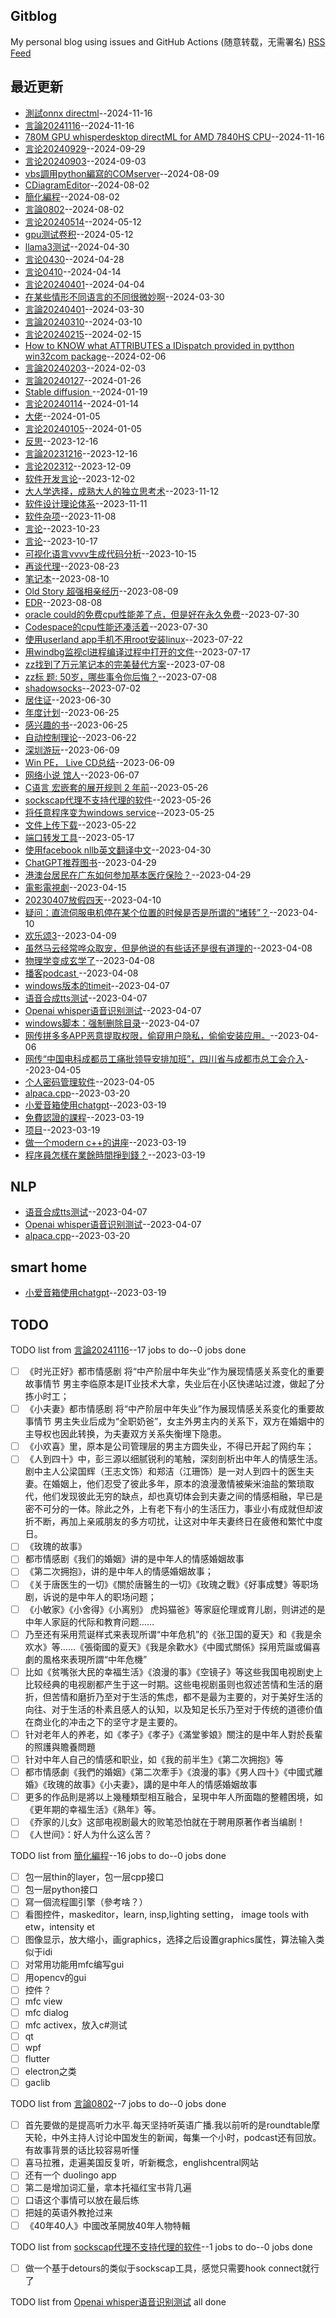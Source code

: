 ## Gitblog
My personal blog using issues and GitHub Actions (随意转载，无需署名)
[RSS Feed](https://raw.githubusercontent.com/cutepig123/gitblog/master/feed.xml)

## 最近更新
- [測試onnx directml](https://github.com/cutepig123/gitblog/issues/82)--2024-11-16
- [言論20241116](https://github.com/cutepig123/gitblog/issues/81)--2024-11-16
- [ 780M GPU whisperdesktop directML for AMD 7840HS CPU](https://github.com/cutepig123/gitblog/issues/80)--2024-11-16
- [言论20240929](https://github.com/cutepig123/gitblog/issues/79)--2024-09-29
- [言论20240903](https://github.com/cutepig123/gitblog/issues/78)--2024-09-03
- [vbs調用python編寫的COMserver](https://github.com/cutepig123/gitblog/issues/77)--2024-08-09
- [CDiagramEditor](https://github.com/cutepig123/gitblog/issues/76)--2024-08-02
- [簡化編程](https://github.com/cutepig123/gitblog/issues/75)--2024-08-02
- [言論0802](https://github.com/cutepig123/gitblog/issues/74)--2024-08-02
- [言论20240514](https://github.com/cutepig123/gitblog/issues/73)--2024-05-12
- [gpu测试卷积](https://github.com/cutepig123/gitblog/issues/72)--2024-05-12
- [llama3测试](https://github.com/cutepig123/gitblog/issues/71)--2024-04-30
- [言论0430](https://github.com/cutepig123/gitblog/issues/70)--2024-04-28
- [言论0410](https://github.com/cutepig123/gitblog/issues/69)--2024-04-14
- [言论20240401](https://github.com/cutepig123/gitblog/issues/68)--2024-04-04
- [在某些情形不同语言的不同很微妙啊](https://github.com/cutepig123/gitblog/issues/67)--2024-03-30
- [言論20240401](https://github.com/cutepig123/gitblog/issues/66)--2024-03-30
- [言論20240310](https://github.com/cutepig123/gitblog/issues/65)--2024-03-10
- [言论20240215](https://github.com/cutepig123/gitblog/issues/64)--2024-02-15
- [How to KNOW what ATTRIBUTES a IDispatch provided in pytthon win32com package](https://github.com/cutepig123/gitblog/issues/63)--2024-02-06
- [言論20240203](https://github.com/cutepig123/gitblog/issues/62)--2024-02-03
- [言論20240127](https://github.com/cutepig123/gitblog/issues/61)--2024-01-26
- [Stable diffusion ](https://github.com/cutepig123/gitblog/issues/60)--2024-01-19
- [言论20240114](https://github.com/cutepig123/gitblog/issues/59)--2024-01-14
- [大佬](https://github.com/cutepig123/gitblog/issues/58)--2024-01-05
- [言论20240105](https://github.com/cutepig123/gitblog/issues/57)--2024-01-05
- [反思](https://github.com/cutepig123/gitblog/issues/56)--2023-12-16
- [言論20231216](https://github.com/cutepig123/gitblog/issues/55)--2023-12-16
- [言论202312](https://github.com/cutepig123/gitblog/issues/54)--2023-12-09
- [软件开发言论](https://github.com/cutepig123/gitblog/issues/53)--2023-12-02
- [大人学选择，成熟大人的独立思考术](https://github.com/cutepig123/gitblog/issues/52)--2023-11-12
- [软件设计理论体系](https://github.com/cutepig123/gitblog/issues/51)--2023-11-11
- [软件杂项](https://github.com/cutepig123/gitblog/issues/50)--2023-11-08
- [言论](https://github.com/cutepig123/gitblog/issues/49)--2023-10-23
- [言论](https://github.com/cutepig123/gitblog/issues/48)--2023-10-17
- [可视化语言vvvv生成代码分析](https://github.com/cutepig123/gitblog/issues/47)--2023-10-15
- [再谈代理](https://github.com/cutepig123/gitblog/issues/46)--2023-08-23
- [笔记本](https://github.com/cutepig123/gitblog/issues/45)--2023-08-10
- [Old Story 超强相亲经历](https://github.com/cutepig123/gitblog/issues/44)--2023-08-09
- [EDR](https://github.com/cutepig123/gitblog/issues/43)--2023-08-08
- [oracle could的免费cpu性能差了点，但是好在永久免费](https://github.com/cutepig123/gitblog/issues/42)--2023-07-30
- [Codespace的cpu性能还凑活着](https://github.com/cutepig123/gitblog/issues/41)--2023-07-30
- [使用userland app手机不用root安装linux](https://github.com/cutepig123/gitblog/issues/40)--2023-07-22
- [用windbg监视cl进程编译过程中打开的文件](https://github.com/cutepig123/gitblog/issues/39)--2023-07-17
- [zz找到了万元笔记本的完美替代方案](https://github.com/cutepig123/gitblog/issues/38)--2023-07-08
- [zz标  题: 50岁，哪些事令你后悔？](https://github.com/cutepig123/gitblog/issues/37)--2023-07-08
- [shadowsocks](https://github.com/cutepig123/gitblog/issues/36)--2023-07-02
- [居住证](https://github.com/cutepig123/gitblog/issues/35)--2023-06-30
- [年度计划](https://github.com/cutepig123/gitblog/issues/34)--2023-06-25
- [感兴趣的书](https://github.com/cutepig123/gitblog/issues/33)--2023-06-25
- [自动控制理论](https://github.com/cutepig123/gitblog/issues/32)--2023-06-22
- [深圳游玩](https://github.com/cutepig123/gitblog/issues/31)--2023-06-09
- [Win PE， Live CD总结](https://github.com/cutepig123/gitblog/issues/30)--2023-06-09
- [网络小说 馆人](https://github.com/cutepig123/gitblog/issues/29)--2023-06-07
- [C语言 宏嵌套的展开规则 2 年前](https://github.com/cutepig123/gitblog/issues/28)--2023-05-26
- [sockscap代理不支持代理的软件](https://github.com/cutepig123/gitblog/issues/27)--2023-05-26
- [将任意程序变为windows service](https://github.com/cutepig123/gitblog/issues/26)--2023-05-25
- [文件上传下载](https://github.com/cutepig123/gitblog/issues/25)--2023-05-22
- [端口转发工具](https://github.com/cutepig123/gitblog/issues/24)--2023-05-17
- [使用facebook nllb英文翻译中文](https://github.com/cutepig123/gitblog/issues/23)--2023-04-30
- [ChatGPT推荐图书](https://github.com/cutepig123/gitblog/issues/22)--2023-04-29
- [港澳台居民在广东如何参加基本医疗保险？](https://github.com/cutepig123/gitblog/issues/21)--2023-04-29
- [電影電視劇](https://github.com/cutepig123/gitblog/issues/20)--2023-04-15
- [ 20230407放假四天](https://github.com/cutepig123/gitblog/issues/19)--2023-04-10
- [疑问：直流伺服电机停在某个位置的时候是否是所谓的“堵转”？](https://github.com/cutepig123/gitblog/issues/18)--2023-04-10
- [欢乐颂3](https://github.com/cutepig123/gitblog/issues/17)--2023-04-09
- [虽然马云经常哗众取宠，但是他说的有些话还是很有道理的](https://github.com/cutepig123/gitblog/issues/16)--2023-04-08
- [物理学变成玄学了](https://github.com/cutepig123/gitblog/issues/15)--2023-04-08
- [播客podcast ](https://github.com/cutepig123/gitblog/issues/14)--2023-04-08
- [windows版本的timeit](https://github.com/cutepig123/gitblog/issues/13)--2023-04-07
- [语音合成tts测试](https://github.com/cutepig123/gitblog/issues/12)--2023-04-07
- [Openai whisper语音识别测试](https://github.com/cutepig123/gitblog/issues/11)--2023-04-07
- [windows脚本：强制删除目录](https://github.com/cutepig123/gitblog/issues/10)--2023-04-07
- [网传拼多多APP恶意提取权限，偷窥用户隐私，偷偷安装应用。](https://github.com/cutepig123/gitblog/issues/9)--2023-04-06
- [网传“中国电科成都员工痛批领导安排加班”，四川省与成都市总工会介入](https://github.com/cutepig123/gitblog/issues/8)--2023-04-05
- [个人密码管理软件](https://github.com/cutepig123/gitblog/issues/7)--2023-04-05
- [alpaca.cpp](https://github.com/cutepig123/gitblog/issues/6)--2023-03-20
- [小爱音箱使用chatgpt](https://github.com/cutepig123/gitblog/issues/5)--2023-03-19
- [免費認證的課程](https://github.com/cutepig123/gitblog/issues/4)--2023-03-19
- [项目](https://github.com/cutepig123/gitblog/issues/3)--2023-03-19
- [做一个modern c++的讲座](https://github.com/cutepig123/gitblog/issues/2)--2023-03-19
- [程序員怎樣在業餘時間掙到錢？](https://github.com/cutepig123/gitblog/issues/1)--2023-03-19
## NLP
- [语音合成tts测试](https://github.com/cutepig123/gitblog/issues/12)--2023-04-07
- [Openai whisper语音识别测试](https://github.com/cutepig123/gitblog/issues/11)--2023-04-07
- [alpaca.cpp](https://github.com/cutepig123/gitblog/issues/6)--2023-03-20
## smart home
- [小爱音箱使用chatgpt](https://github.com/cutepig123/gitblog/issues/5)--2023-03-19
## TODO
TODO list from [言論20241116](https://github.com/cutepig123/gitblog/issues/81)--17 jobs to do--0 jobs done
* [ ] 《时光正好》都市情感剧 将“中产阶层中年失业”作为展现情感关系变化的重要故事情节 男主李临原本是IT业技术大拿，失业后在小区快递站过渡，做起了分拣小时工；
* [ ] 《小夫妻》都市情感剧 将“中产阶层中年失业”作为展现情感关系变化的重要故事情节 男主失业后成为“全职奶爸”，女主外男主内的关系下，双方在婚姻中的主导权也因此转换，为夫妻双方关系失衡埋下隐患。
* [ ] 《小欢喜》里，原本是公司管理层的男主方圆失业，不得已开起了网约车；
* [ ] 《人到四十》中，彭三源以细腻锐利的笔触，深刻剖析出中年人的情感生活。剧中主人公梁国辉（王志文饰）和郑洁（江珊饰）是一对人到四十的医生夫妻。在婚姻上，他们忍受了彼此多年，原本的浪漫激情被柴米油盐的繁琐取代，他们发现彼此无穷的缺点，却也真切体会到夫妻之间的情感相融，早已是密不可分的一体。除此之外，上有老下有小的生活压力，事业小有成就但却波折不断，再加上亲戚朋友的多方叨扰，让这对中年夫妻终日在疲倦和繁忙中度日。
* [ ] 《玫瑰的故事》
* [ ] 都市情感剧《我们的婚姻》讲的是中年人的情感婚姻故事
* [ ] 《第二次拥抱》，讲的是中年人的情感婚姻故事；
* [ ] 《关于唐医生的一切》《關於唐醫生的一切》《玫瑰之戰》《好事成雙》等职场剧，诉说的是中年人的职场问题；
* [ ] 《小敏家》《小舍得》《小离别》 虎妈猫爸》等家庭伦理或育儿剧，则讲述的是中年人家庭的代际和教育问题……
* [ ] 乃至还有采用荒诞样式来表现所谓“中年危机”的《张卫国的夏天》和《我是余欢水》等……《張衛國的夏天》《我是余歡水》《中國式關係》採用荒誕或偏喜劇的風格來表現所謂“中年危機”
* [ ] 比如《贫嘴张大民的幸福生活》《浪漫的事》《空镜子》等这些我国电视剧史上比较经典的电视剧都产生于这一时期。这些电视剧虽则也叙述苦情和生活的磨折，但苦情和磨折乃至对于生活的焦虑，都不是最为主要的，对于美好生活的向往、对于生活的朴素且感人的认知，以及知足长乐乃至对于传统的道德价值在商业化的冲击之下的坚守才是主要的。
* [ ] 针对老年人的养老，如《孝子》《孝子》《滿堂爹娘》關注的是中年人對於長輩的照護與贍養問題
* [ ] 针对中年人自己的情感和职业，如《我的前半生》《第二次拥抱》等
* [ ] 都市情感劇《我們的婚姻》《第二次牽手》《浪漫的事》《男人四十》《中國式離婚》《玫瑰的故事》《小夫妻》，講的是中年人的情感婚姻故事
* [ ] 更多的作品則是將以上幾種類型相互融合，呈現中年人所面臨的整體困境，如《更年期的幸福生活》《熟年》等。
* [ ] 《乔家的儿女》这部电视剧最大的败笔恐怕就在于聘用原著作者当编剧！
* [ ] 《人世间》：好人为什么这么苦？

TODO list from [簡化編程](https://github.com/cutepig123/gitblog/issues/75)--16 jobs to do--0 jobs done
* [ ] 包一层thin的layer，包一层cpp接口
* [ ] 包一层python接口
* [ ] 寫一個流程圖引擎（參考啥？）
* [ ] 看图控件，maskeditor，learn, insp,lighting setting， image tools with etw，intensity et
* [ ] 图像显示，放大缩小，画graphics，选择之后设置graphics属性，算法输入类似于idi
* [ ] 对常用功能用mfc编写gui
* [ ] 用opencv的gui
* [ ] 控件？
* [ ] mfc view
* [ ] mfc dialog
* [ ] mfc activex，放入c#测试
* [ ] qt
* [ ] wpf
* [ ] flutter
* [ ] electron之类
* [ ] gaclib

TODO list from [言論0802](https://github.com/cutepig123/gitblog/issues/74)--7 jobs to do--0 jobs done
* [ ] 首先要做的是提高听力水平.每天坚持听英语广播.我以前听的是roundtable摩天轮，中外主持人讨论中国发生的新闻，每集一个小时，podcast还有回放。有故事背景的话比较容易听懂
* [ ] 喜马拉雅，走遍美国反复听，听新概念，englishcentral网站
* [ ] 还有一个 duolingo app
* [ ] 第二是增加词汇量，拿本托福红宝书背几遍
* [ ] 口语这个事情可以放在最后练
* [ ] 把娃的英语外教抢过来
* [ ] 《40年40人》中國改革開放40年人物特輯

TODO list from [sockscap代理不支持代理的软件](https://github.com/cutepig123/gitblog/issues/27)--1 jobs to do--0 jobs done
- [ ] 做一个基于detours的类似于sockscap工具，感觉只需要hook connect就行了

TODO list from [Openai whisper语音识别测试](https://github.com/cutepig123/gitblog/issues/11) all done

